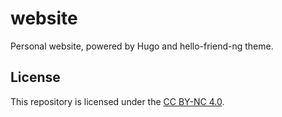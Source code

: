 # website
Personal website, powered by Hugo and hello-friend-ng theme. 

## License
This repository is licensed under the [CC BY-NC 4.0](https://creativecommons.org/licenses/by-nc/4.0/).
